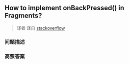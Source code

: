 ## How to implement onBackPressed() in Fragments?

> 译者 译自 [stackoverflow](http://stackoverflow.com/questions/5448653/how-to-implement-onbackpressed-in-fragments) 

### 问题描述 

### 高票答案 

